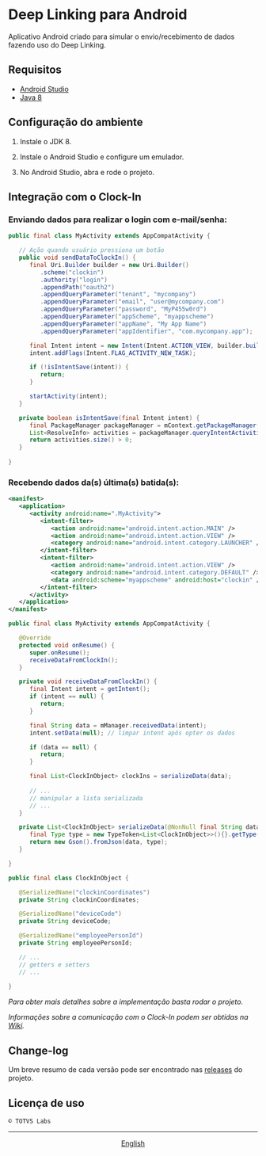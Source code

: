 # Deep Linking para Android

Aplicativo Android criado para simular o envio/recebimento de dados fazendo uso do Deep Linking.

## Requisitos

- [Android Studio](https://developer.android.com/studio)
- [Java 8](https://www.oracle.com/technetwork/pt/java/javase/downloads/index.html)

## Configuração do ambiente

1. Instale o JDK 8.

2. Instale o Android Studio e configure um emulador.

3. No Android Studio, abra e rode o projeto.

## Integração com o Clock-In

### Enviando dados para realizar o login com e-mail/senha:

```java
public final class MyActivity extends AppCompatActivity {

   // Ação quando usuário pressiona um botão
   public void sendDataToClockIn() {
      final Uri.Builder builder = new Uri.Builder()
         .scheme("clockin")
         .authority("login")
         .appendPath("oauth2")
         .appendQueryParameter("tenant", "mycompany")
         .appendQueryParameter("email", "user@mycompany.com")
         .appendQueryParameter("password", "MyP455w0rd")
         .appendQueryParameter("appScheme", "myappscheme")
         .appendQueryParameter("appName", "My App Name")
         .appendQueryParameter("appIdentifier", "com.mycompany.app");

      final Intent intent = new Intent(Intent.ACTION_VIEW, builder.build());
      intent.addFlags(Intent.FLAG_ACTIVITY_NEW_TASK);

      if (!isIntentSave(intent)) {
         return;
      }

      startActivity(intent);
   }

   private boolean isIntentSave(final Intent intent) {
      final PackageManager packageManager = mContext.getPackageManager();
      List<ResolveInfo> activities = packageManager.queryIntentActivities(intent, 0);
      return activities.size() > 0;
   }
	
}
```

### Recebendo dados da(s) última(s) batida(s):

```xml
<manifest>
   <application>
      <activity android:name=".MyActivity">
         <intent-filter>
            <action android:name="android.intent.action.MAIN" />
            <action android:name="android.intent.action.VIEW" />
            <category android:name="android.intent.category.LAUNCHER" />
         </intent-filter>
         <intent-filter>
            <action android:name="android.intent.action.VIEW" />
            <category android:name="android.intent.category.DEFAULT" />
            <data android:scheme="myappscheme" android:host="clockin" />
         </intent-filter>
      </activity>
   </application>
</manifest>
```

```java
public final class MyActivity extends AppCompatActivity {

   @Override
   protected void onResume() {
      super.onResume();
      receiveDataFromClockIn();
   }

   private void receiveDataFromClockIn() {
      final Intent intent = getIntent();
      if (intent == null) {
         return;
      }

      final String data = mManager.receivedData(intent);
      intent.setData(null); // limpar intent após opter os dados

      if (data == null) {
         return;
      }

      final List<ClockInObject> clockIns = serializeData(data);
      
      // ...
      // manipular a lista serializada
      // ...
   }

   private List<ClockInObject> serializeData(@NonNull final String data) {
      final Type type = new TypeToken<List<ClockInObject>>(){}.getType();
      return new Gson().fromJson(data, type);
   }

}

public final class ClockInObject {

   @SerializedName("clockinCoordinates")
   private String clockinCoordinates;

   @SerializedName("deviceCode")
   private String deviceCode;

   @SerializedName("employeePersonId")
   private String employeePersonId;

   // ...
   // getters e setters
   // ...
	
}
```
 
*Para obter mais detalhes sobre a implementação basta rodar o projeto.*

*Informações sobre a comunicação com o Clock-In podem ser obtidas na [Wiki](https://github.com/totvslabs/clockin-deep-linking-android/wiki).*

## Change-log

Um breve resumo de cada versão pode ser encontrado nas [releases](https://github.com/totvslabs/clockin-deep-linking-android/releases) do projeto.

## Licença de uso

```
© TOTVS Labs
```

- - -

<p align="center">
<a href="https://github.com/totvslabs/clockin-deep-linking-android/blob/master/README.md">English</a>
</p>
